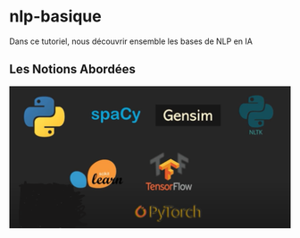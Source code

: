 # nlp-basique
Dans ce tutoriel, nous découvrir ensemble les bases de NLP en IA

## Les Notions Abordées

![image](images/1.png)